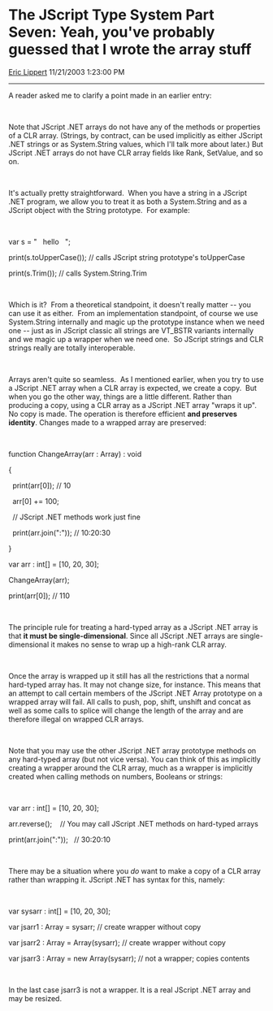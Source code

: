 # The JScript Type System Part Seven: Yeah, you've probably guessed that I wrote the array stuff

[Eric Lippert](https://social.msdn.microsoft.com/profile/Eric%20Lippert) 11/21/2003 1:23:00 PM

-----

A reader asked me to clarify a point made in an earlier entry:

 

 

Note that JScript .NET arrays do not have any of the methods or properties of a CLR array. (Strings, by contract, can be used implicitly as either JScript .NET strings or as System.String values, which I'll talk more about later.) But JScript .NET arrays do not have CLR array fields like Rank, SetValue, and so on.

 

 

It's actually pretty straightforward.  When you have a string in a JScript .NET program, we allow you to treat it as both a System.String and as a JScript object with the String prototype.  For example:

 

 

var s = "   hello   ";

print(s.toUpperCase()); // calls JScript string prototype's toUpperCase

print(s.Trim()); // calls System.String.Trim

 

 

Which is it?  From a theoretical standpoint, it doesn't really matter -- you can use it as either.  From an implementation standpoint, of course we use System.String internally and magic up the prototype instance when we need one -- just as in JScript classic all strings are VT\_BSTR variants internally and we magic up a wrapper when we need one.  So JScript strings and CLR strings really are totally interoperable.

 

 

Arrays aren't quite so seamless.  As I mentioned earlier, when you try to use a JScript .NET array when a CLR array is expected, we create a copy.  But when you go the other way, things are a little different. Rather than producing a copy, using a CLR array as a JScript .NET array "wraps it up". No copy is made. The operation is therefore efficient **and preserves identity**. Changes made to a wrapped array are preserved:

 

 

function ChangeArray(arr : Array) : void

{

  print(arr\[0\]); // 10

  arr\[0\] += 100;

  // JScript .NET methods work just fine 

  print(arr.join(":")); // 10:20:30 

}

var arr : int\[\] = \[10, 20, 30\];

ChangeArray(arr);

print(arr\[0\]); // 110 

 

 

The principle rule for treating a hard-typed array as a JScript .NET array is that **it must be single-dimensional**. Since all JScript .NET arrays are single-dimensional it makes no sense to wrap up a high-rank CLR array.

 

 

Once the array is wrapped up it still has all the restrictions that a normal hard-typed array has. It may not change size, for instance. This means that an attempt to call certain members of the JScript .NET Array prototype on a wrapped array will fail. All calls to push, pop, shift, unshift and concat as well as some calls to splice will change the length of the array and are therefore illegal on wrapped CLR arrays.

 

 

Note that you may use the other JScript .NET array prototype methods on any hard-typed array (but not vice versa). You can think of this as implicitly creating a wrapper around the CLR array, much as a wrapper is implicitly created when calling methods on numbers, Booleans or strings:

 

 

var arr : int\[\] = \[10, 20, 30\];

arr.reverse();    // You may call JScript .NET methods on hard-typed arrays

print(arr.join(":"));   // 30:20:10

 

 

There may be a situation where you *do* want to make a copy of a CLR array rather than wrapping it. JScript .NET has syntax for this, namely:

 

 

var sysarr : int\[\] = \[10, 20, 30\];

var jsarr1 : Array = sysarr; // create wrapper without copy

var jsarr2 : Array = Array(sysarr); // create wrapper without copy

var jsarr3 : Array = new Array(sysarr); // not a wrapper; copies contents

 

 

In the last case jsarr3 is not a wrapper. It is a real JScript .NET array and may be resized.


